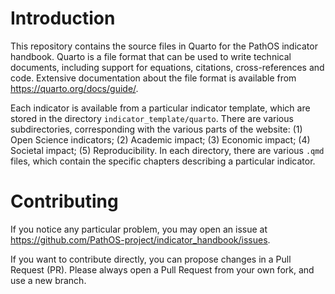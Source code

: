 # Introduction

This repository contains the source files in Quarto for the PathOS indicator handbook. Quarto is a file format that can be used to write technical documents, including support for equations, citations, cross-references and code. Extensive documentation about the file format is available from https://quarto.org/docs/guide/.

Each indicator is available from a particular indicator template, which are stored in the directory `indicator_template/quarto`. There are various subdirectories, corresponding with the various parts of the website: (1) Open Science indicators; (2) Academic impact; (3) Economic impact; (4) Societal impact; (5) Reproducibility. In each directory, there are various `.qmd` files, which contain the specific chapters describing a particular indicator.

# Contributing

If you notice any particular problem, you may open an issue at https://github.com/PathOS-project/indicator_handbook/issues.

If you want to contribute directly, you can propose changes in a Pull Request (PR). Please always open a Pull Request from your own fork, and use a new branch.
